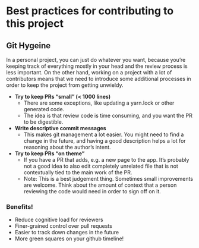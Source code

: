 # Best practices for contributing to this project

## Git Hygeine

In a personal project, you can just do whatever you want, because you’re keeping track of everything mostly in your head and the review process is less important. On the other hand, working on a project with a lot of contributors means that we need to introduce some additional processes in order to keep the project from getting unwieldy.

- **Try to keep PRs “small” (< 1000 lines)**
  - There are some exceptions, like updating a yarn.lock or other generated code.
  - The idea is that review code is time consuming, and you want the PR to be digestible.
- **Write descriptive commit messages**
  - This makes git management a lot easier. You might need to find a change in the future, and having a good description helps a lot for reasoning about the author’s intent.
- **Try to keep PRs “on theme”**
  - If you have a PR that adds, e.g. a new page to the app. It’s probably not a good idea to also edit completely unrelated file that is not contextually tied to the main work of the PR.
  - Note: This is a best judgement thing. Sometimes small improvements are welcome. Think about the amount of context that a person reviewing the code would need in order to sign off on it.

### **Benefits!**

- Reduce cognitive load for reviewers
- Finer-grained control over pull requests
- Easier to track down changes in the future
- More green squares on your github timeline!
